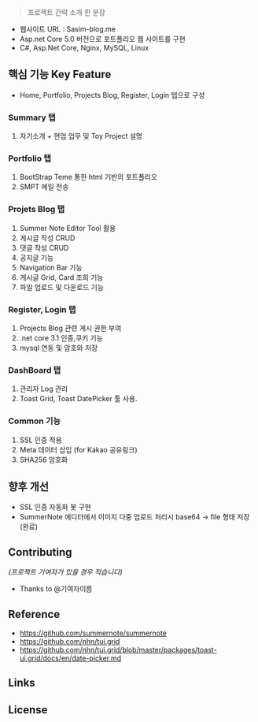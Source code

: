 > 프로젝트 간략 소개 한 문장 
- 웹사이트 URL : Sasim-blog.me
- Asp.net Core 5.0 버전으로 포트폴리오 웹 사이트를 구현
- C#, Asp.Net Core, Nginx, MySQL, Linux

## 핵심 기능  Key Feature
- Home, Portfolio, Projects Blog, Register, Login 탭으로 구성

### Summary 탭         
 1. 자기소개 + 현업 업무 및 Toy Project 설명 
 
### Portfolio 탭
 1. BootStrap Teme 통한 html 기반의 포트폴리오 
 2. SMPT 메일 전송 

### Projets Blog 탭  
 1. Summer Note Editor Tool 활용
 2. 게시글 작성 CRUD
 3. 댓글 작성 CRUD
 4. 공지글 기능
 5. Navigation Bar 기능
 6. 게시글 Grid, Card 조희 기능 
 7. 파일 업로드 및 다운로드 기능
              
### Register, Login 탭 
 1. Projects Blog 관련 게시 권한 부여 
 2. .net core 3.1 인증,쿠키 기능 
 3. mysql 연동 및 암호와 저장
 
### DashBoard 탭
 1. 관리자 Log 관리 
 2. Toast Grid, Toast DatePicker 툴 사용.
 
### Common 기능
 1. SSL 인증 적용
 2. Meta 데이터 삽입 (for Kakao 공유링크)
 3. SHA256 암호화
 

## 향후 개선 
- SSL 인증 자동화 봇 구현 
- SummerNote 에디터에서 이미지 다중 업로드 처리시 base64 -> file 형태 저장(완료)

## Contributing
*(프로젝트 기여자가 있을 경우 적습니다)*
- Thanks to @기여자이름

## Reference
- https://github.com/summernote/summernote
- https://github.com/nhn/tui.grid
- https://github.com/nhn/tui.grid/blob/master/packages/toast-ui.grid/docs/en/date-picker.md

## Links


## License
